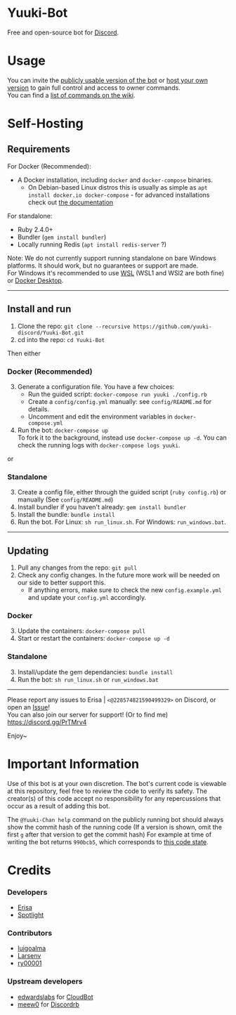 # Yuuki-Bot
Free and open-source bot for [Discord](https://discordapp.com).

# Usage
You can invite the [publicly usable version of the bot](https://erisa.link/yuukibot) or [host your own version](#self-hosting) to gain full control and access to owner commands.  
You can find a [list of commands on the wiki](https://github.com/Yuuki-Discord/Yuuki-Bot/wiki).

# Self-Hosting

## Requirements

For Docker (Recommended):
- A Docker installation, including `docker` and `docker-compose` binaries.
  - On Debian-based Linux distros this is usually as simple as `apt install docker.io docker-compose` - for advanced installations check out [the documentation](https://docs.docker.com/engine/install)

For standalone:
- Ruby 2.4.0+
- Bundler (`gem install bundler`)
- Locally running Redis (`apt install redis-server` ?)

Note: We do not currently support running standalone on bare Windows platforms. It should work, but no guarantees or support are made.  
For Windows it's recommended to use [WSL](https://docs.microsoft.com/en-us/windows/wsl/about) (WSL1 and WSl2 are both fine) or [Docker Desktop](https://docs.docker.com/docker-for-windows/install/).  


---
## Install and run
1. Clone the repo: `git clone --recursive https://github.com/yuuki-discord/Yuuki-Bot.git`
2. cd into the repo: `cd Yuuki-Bot`

Then either
### Docker (Recommended)
3. Generate a configuration file. You have a few choices:
    - Run the guided script: `docker-compose run yuuki ./config.rb`
    - Create a `config/config.yml` manually: see `config/README.md` for details.
    - Uncomment and edit the environment variables in `docker-compose.yml`
4. Run the bot: `docker-compose up`  
To fork it to the background, instead use `docker-compose up -d`. You can check the running logs with `docker-compose logs yuuki`.

or 
### Standalone
3. Create a config file, either through the guided script (`ruby config.rb`) or manually (See `config/README.md`)
4. Install bundler if you haven't already: `gem install bundler`
5. Install the bundle: `bundle install`
6. Run the bot. For Linux: `sh run_linux.sh`. For Windows: `run_windows.bat`.
---

## Updating
1. Pull any changes from the repo: `git pull`
2. Check any config changes. In the future more work will be needed on our side to better support this.  
    - If anything errors, make sure to check the new `config.example.yml` and update your `config.yml` accordingly.

### Docker
3. Update the containers: `docker-compose pull`
4. Start or restart the containers: `docker-compose up -d`

### Standalone
3. Install/update the gem dependancies: `bundle install`
4. Run the bot: `sh run_linux.sh` or `run_windows.bat`
---

Please report any issues to Erisa | `<@228574821590499329>` on Discord, or open an [Issue](https://github.com/yuuki-discord/Yuuki-Bot/issues)! <br />
You can also join our server for support! (Or to find me) https://discord.gg/PrTMrv4 <br />

Enjoy~  

# Important Information
Use of this bot is at your own discretion. The bot's current code is viewable at this repository, feel free to review the code to verify its safety.
The creator(s) of this code accept no responsibility for any repercussions that occur as a result of adding this bot.

The `@Yuuki-Chan help` command on the publicly running bot should always show the commit hash of the running code (If a version is shown, omit the first `g` after that version to get the commit hash) For example at time of writing the bot returns `990bcb5`, which corresponds to [this code state](https://github.com/Yuuki-Discord/Yuuki-Bot/tree/990bcb55b4a06049db59bb08f16ad582315979bc).

# Credits

### Developers
- [Erisa](https://github.com/Erisa)
- [Spotlight](https://github.com/spotlightishere)

### Contributors
- [luigoalma](https://github.com/luigoalma)
- [Larsenv](https://github.com/Larsenv)
- [ry00001](https://github.com/ry00001)

### Upstream developers
- [edwardslabs](https://github.com/edwardslabs) for [CloudBot](https://github.com/edwardslabs/CloudBot/)
- [meew0](https://github.com/meew0/) for [Discordrb](https://github.com/meew0/discordrb)

